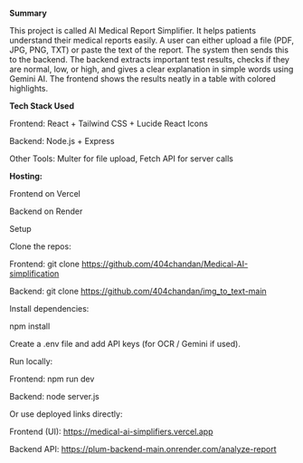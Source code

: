 **Summary**

This project is called AI Medical Report Simplifier.
It helps patients understand their medical reports easily. A user can either upload a file (PDF, JPG, PNG, TXT) or paste the text of the report. The system then sends this to the backend. The backend extracts important test results, checks if they are normal, low, or high, and gives a clear explanation in simple words using Gemini AI. The frontend shows the results neatly in a table with colored highlights.

**Tech Stack Used**

Frontend: React + Tailwind CSS + Lucide React Icons

Backend: Node.js + Express

Other Tools: Multer for file upload, Fetch API for server calls

**Hosting:**

Frontend on Vercel

Backend on Render

Setup

Clone the repos:

Frontend: git clone https://github.com/404chandan/Medical-AI-simplification

Backend: git clone https://github.com/404chandan/img_to_text-main

Install dependencies:

npm install


Create a .env file and add API keys (for OCR / Gemini if used).

Run locally:

Frontend: npm run dev

Backend: node server.js

Or use deployed links directly:

Frontend (UI): https://medical-ai-simplifiers.vercel.app

Backend API: https://plum-backend-main.onrender.com/analyze-report
